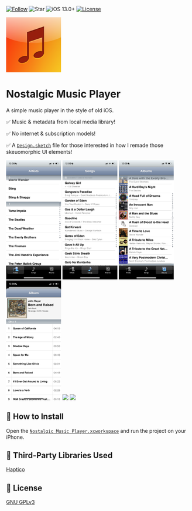 [![Follow](https://img.shields.io/github/followers/yusif-projects?style=social)](https://github.com/yusif-projects)
![Star](https://img.shields.io/github/stars/yusif-projects/NostalgicMusicPlayer?style=social)
![iOS 13.0+](https://img.shields.io/badge/iOS-13.0%2B-blue.svg)
[![License](https://img.shields.io/github/license/yusif-projects/NostalgicMusicPlayer)](https://github.com/yusif-projects/NostalgicMusicPlayer/blob/main/LICENSE)

<img src="https://github.com/yusif-projects/NostalgicMusicPlayer/blob/main/Custom%20Music%20Player/Resources/Assets.xcassets/AppIcon.appiconset/Artboard%401024x1024.png" width="150"/>

# Nostalgic Music Player

A simple music player in the style of old iOS.

✅ Music & metadata from local media library!

✅ No internet & subscription models!

✅ A [`Design.sketch`](https://github.com/yusif-projects/NostalgicMusicPlayer/blob/main/Design.sketch) file for those interested in how I remade those skeuomorphic UI elements!

<img src="https://github.com/yusif-projects/NostalgicMusicPlayer/blob/main/Images%20and%20Gifs/Artists.PNG" width="150"/>
<img src="https://github.com/yusif-projects/NostalgicMusicPlayer/blob/main/Images%20and%20Gifs/Songs.PNG" width="150"/>
<img src="https://github.com/yusif-projects/NostalgicMusicPlayer/blob/main/Images%20and%20Gifs/Albums.PNG" width="150"/>
<img src="https://github.com/yusif-projects/NostalgicMusicPlayer/blob/main/Images%20and%20Gifs/Album.PNG" width="150"/>
<img src="https://github.com/yusif-projects/NostalgicMusicPlayer/blob/main/Images%20and%20Gifs/Player.PNG" width="150"/>
<img src="https://github.com/yusif-projects/NostalgicMusicPlayer/blob/main/Images%20and%20Gifs/Albums%20by%20Artist.PNG" width="150"/>

## 🎵 How to Install

Open the [`Nostalgic Music Player.xcworkspace`](https://github.com/yusif-projects/NostalgicMusicPlayer/tree/main/Custom%20Music%20Player.xcworkspace) and run the project on your iPhone.

## 📖 Third-Party Libraries Used

[Haptico](https://github.com/iSapozhnik/Haptico)

## 📝 License

[GNU GPLv3](https://choosealicense.com/licenses/gpl-3.0/)